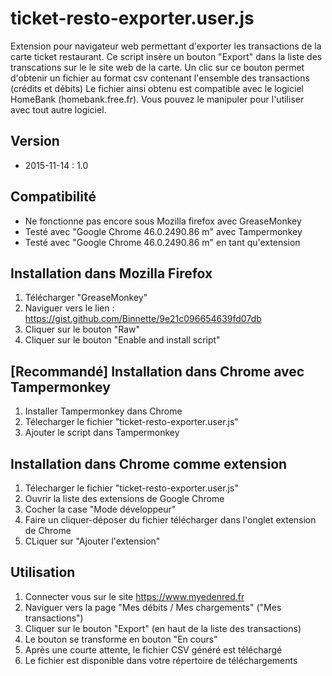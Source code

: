 # ticket-resto-exporter.user.js
Extension pour navigateur web permettant d'exporter les transactions de la carte ticket restaurant.
Ce script insère un bouton "Export" dans la liste des transcations sur le le site web de la carte.
Un clic sur ce bouton permet d'obtenir un fichier au format csv contenant l'ensemble des transactions (crédits et débits)
Le fichier ainsi obtenu est compatible avec le logiciel HomeBank (homebank.free.fr). Vous pouvez le manipuler pour l'utiliser avec tout autre logiciel.

## Version
* 2015-11-14 : 1.0

## Compatibilité
* Ne fonctionne pas encore sous Mozilla firefox avec GreaseMonkey
* Testé avec "Google Chrome 46.0.2490.86 m" avec Tampermonkey
* Testé avec "Google Chrome 46.0.2490.86 m" en tant qu'extension

## Installation dans Mozilla Firefox
1. Télécharger "GreaseMonkey"
2. Naviguer vers le lien : https://gist.github.com/Binnette/9e21c096654639fd07db
3. Cliquer sur le bouton "Raw"
4. Cliquer sur le bouton "Enable and install script"

## [Recommandé] Installation dans Chrome avec Tampermonkey
1. Installer Tampermonkey dans Chrome
2. Télecharger le fichier "ticket-resto-exporter.user.js"
3. Ajouter le script dans Tampermonkey

## Installation dans Chrome comme extension
1. Télecharger le fichier "ticket-resto-exporter.user.js"
2. Ouvrir la liste des extensions de Google Chrome
3. Cocher la case "Mode développeur"
4. Faire un cliquer-déposer du fichier télécharger dans l'onglet extension de Chrome
5. CLiquer sur "Ajouter l'extension"

## Utilisation
1. Connecter vous sur le site https://www.myedenred.fr
2. Naviguer vers la page "Mes débits / Mes chargements" ("Mes transactions")
3. Cliquer sur le bouton "Export" (en haut de la liste des transactions)
4. Le bouton se transforme en bouton "En cours"
5. Après une courte attente, le fichier CSV généré est téléchargé
6. Le fichier est disponible dans votre répertoire de téléchargements
